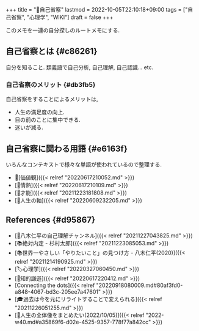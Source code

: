 +++
title = "📝自己省察"
lastmod = 2022-10-05T22:10:18+09:00
tags = ["自己省察", "心理学", "WIKI"]
draft = false
+++

このメモを一連の自分探しのルートメモにする.


## 自己省察とは {#c86261}

自分を知ること. 類義語で自己分析, 自己理解, 自己認識... etc.


### 自己省察のメリット {#db3fb5}

自己省察をすることによるメリットは,

-   人生の満足度の向上.
-   目の前のことに集中できる.
-   迷いが減る.


## 自己省察に関わる用語 {#e6163f}

いろんなコンテキストで様々な単語が使われているので整理する.

-   📝[価値観]({{< relref "20220617210052.md" >}})
-   [📝情熱]({{< relref "20220617210109.md" >}})
-   [📝才能]({{< relref "20211223181808.md" >}})
-   [📝人生の軸]({{< relref "20220609232205.md" >}})


## References {#d95867}

-   [📂八木仁平の自己理解チャンネル]({{< relref "20211227043825.md" >}})
-   [📚絶対内定 - 杉村太郎]({{< relref "20211223085053.md" >}})
-   [📚世界一やさしい「やりたいこと」の見つけ方 - 八木仁平(2020)]({{< relref "20211214190925.md" >}})
-   [🏷心理学]({{< relref "20220327060450.md" >}})
-   [📝知的謙遜]({{< relref "20220617220412.md" >}})
-   [Connecting the dots]({{< relref "20220918080009.md#80af3fd0-a848-4067-bd3c-205ee7a47601" >}})
-   [🎓過去は今を元にリライトすることで変えられる]({{< relref "20211226051255.md" >}})
-   [💭人生の全体像をまとめたい(2022/10/05)]({{< relref "2022-w40.md#a35869f6-d02e-4525-9357-778f77a842cc" >}})

